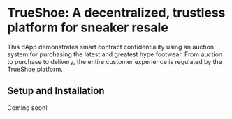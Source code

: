 # TrueShoe: A decentralized, trustless platform for sneaker resale

This dApp demonstrates smart contract confidentiality using an auction system for purchasing the latest and greatest hype footwear. From auction to purchase to delivery, the entire customer experience is regulated by the TrueShoe platform.

## Setup and Installation

Coming soon!
